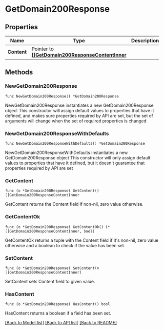 # GetDomain200Response

## Properties

Name | Type | Description | Notes
------------ | ------------- | ------------- | -------------
**Content** | Pointer to [**[]GetDomain200ResponseContentInner**](GetDomain200ResponseContentInner.md) |  | [optional] 

## Methods

### NewGetDomain200Response

`func NewGetDomain200Response() *GetDomain200Response`

NewGetDomain200Response instantiates a new GetDomain200Response object
This constructor will assign default values to properties that have it defined,
and makes sure properties required by API are set, but the set of arguments
will change when the set of required properties is changed

### NewGetDomain200ResponseWithDefaults

`func NewGetDomain200ResponseWithDefaults() *GetDomain200Response`

NewGetDomain200ResponseWithDefaults instantiates a new GetDomain200Response object
This constructor will only assign default values to properties that have it defined,
but it doesn't guarantee that properties required by API are set

### GetContent

`func (o *GetDomain200Response) GetContent() []GetDomain200ResponseContentInner`

GetContent returns the Content field if non-nil, zero value otherwise.

### GetContentOk

`func (o *GetDomain200Response) GetContentOk() (*[]GetDomain200ResponseContentInner, bool)`

GetContentOk returns a tuple with the Content field if it's non-nil, zero value otherwise
and a boolean to check if the value has been set.

### SetContent

`func (o *GetDomain200Response) SetContent(v []GetDomain200ResponseContentInner)`

SetContent sets Content field to given value.

### HasContent

`func (o *GetDomain200Response) HasContent() bool`

HasContent returns a boolean if a field has been set.


[[Back to Model list]](../README.md#documentation-for-models) [[Back to API list]](../README.md#documentation-for-api-endpoints) [[Back to README]](../README.md)



